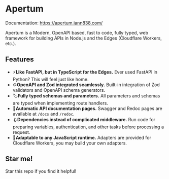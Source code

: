 # Apertum

Documentation: https://apertum.iann838.com/

Apertum is a Modern, OpenAPI based, fast to code, fully typed, web framework for building APIs in Node.js and the Edges (Cloudflare Workers, etc.).

## Features

-   ⚡️**Like FastAPI, but in TypeScript for the Edges.** Ever used FastAPI in Python? This will feel just like home.
-   ⚙️**OpenAPI and Zod integrated seamlessly.** Built-in integration of Zod validators and OpenAPI schema generators.
-   🏷️**Fully typed schemas and parameters.** All parameters and schemas are typed when implementing route handlers.
-   📖**Automatic API documentation pages.** Swagger and Redoc pages are available at `/docs` and `/redoc`.
-   🪝**Dependencies instead of complicated middleware.** Run code for preparing variables, authentication, and other tasks before processing a request.
-   🔩**Adaptable to any JavaScript runtime.** Adapters are provided for Cloudflare Workers, you may build your own adapters.

## Star me!

Star this repo if you find it helpful!

